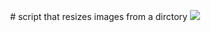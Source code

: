 <p align="center">
  # script that resizes images from a dirctory 
  <img src=https://github.com/Abdelrhman-Sadek/Automation/assets/94745919/983fcdce-c130-4261-b238-ea9af32368ec />
  </p>
